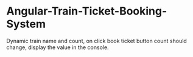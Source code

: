 # Angular-Train-Ticket-Booking-System
Dynamic train name and count, on click book ticket button count should change, display the value in the console.
